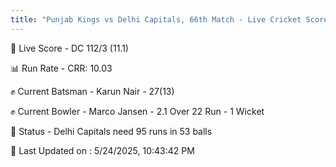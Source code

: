 ```yaml
---
title: "Punjab Kings vs Delhi Capitals, 66th Match - Live Cricket Score"
---
```


🔴 Live Score - DC 112/3 (11.1)  

📊 Run Rate - CRR: 10.03  

✊ Current Batsman - Karun Nair - 27(13)  

✊ Current Bowler - Marco Jansen - 2.1 Over 22 Run - 1 Wicket  

📑 Status - Delhi Capitals need 95 runs in 53 balls

📝 Last Updated on : 5/24/2025, 10:43:42 PM  

